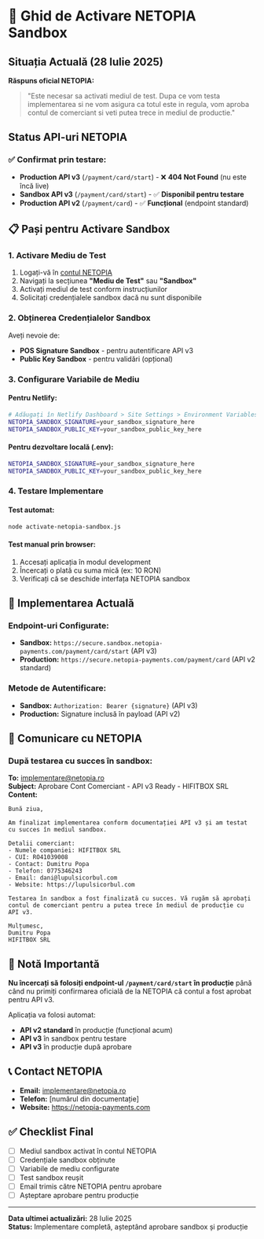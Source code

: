 # 🧪 Ghid de Activare NETOPIA Sandbox

## Situația Actuală (28 Iulie 2025)

**Răspuns oficial NETOPIA:**

> "Este necesar sa activati mediul de test. Dupa ce vom testa implementarea si ne vom asigura ca totul este in regula, vom aproba contul de comerciant si veti putea trece in mediul de productie."

## Status API-uri NETOPIA

### ✅ Confirmat prin testare:

- **Production API v3** (`/payment/card/start`) - ❌ **404 Not Found** (nu este încă live)
- **Sandbox API v3** (`/payment/card/start`) - ✅ **Disponibil pentru testare**
- **Production API v2** (`/payment/card`) - ✅ **Funcțional** (endpoint standard)

## 📋 Pași pentru Activare Sandbox

### 1. **Activare Mediu de Test**

1. Logați-vă în [contul NETOPIA](https://admin.netopia-payments.com/)
2. Navigați la secțiunea **"Mediu de Test"** sau **"Sandbox"**
3. Activați mediul de test conform instrucțiunilor
4. Solicitați credențialele sandbox dacă nu sunt disponibile

### 2. **Obținerea Credențialelor Sandbox**

Aveți nevoie de:

- **POS Signature Sandbox** - pentru autentificare API v3
- **Public Key Sandbox** - pentru validări (opțional)

### 3. **Configurare Variabile de Mediu**

#### Pentru Netlify:

```bash
# Adăugați în Netlify Dashboard > Site Settings > Environment Variables
NETOPIA_SANDBOX_SIGNATURE=your_sandbox_signature_here
NETOPIA_SANDBOX_PUBLIC_KEY=your_sandbox_public_key_here
```

#### Pentru dezvoltare locală (.env):

```bash
NETOPIA_SANDBOX_SIGNATURE=your_sandbox_signature_here
NETOPIA_SANDBOX_PUBLIC_KEY=your_sandbox_public_key_here
```

### 4. **Testare Implementare**

#### Test automat:

```bash
node activate-netopia-sandbox.js
```

#### Test manual prin browser:

1. Accesați aplicația în modul development
2. Încercați o plată cu suma mică (ex: 10 RON)
3. Verificați că se deschide interfața NETOPIA sandbox

## 🔧 Implementarea Actuală

### Endpoint-uri Configurate:

- **Sandbox:** `https://secure.sandbox.netopia-payments.com/payment/card/start` (API v3)
- **Production:** `https://secure.netopia-payments.com/payment/card` (API v2 standard)

### Metode de Autentificare:

- **Sandbox:** `Authorization: Bearer {signature}` (API v3)
- **Production:** Signature inclusă în payload (API v2)

## 📧 Comunicare cu NETOPIA

### După testarea cu succes în sandbox:

**To:** implementare@netopia.ro  
**Subject:** Aprobare Cont Comerciant - API v3 Ready - HIFITBOX SRL  
**Content:**

```
Bună ziua,

Am finalizat implementarea conform documentației API v3 și am testat cu succes în mediul sandbox.

Detalii comerciant:
- Numele companiei: HIFITBOX SRL
- CUI: RO41039008
- Contact: Dumitru Popa
- Telefon: 0775346243
- Email: dani@lupulsicorbul.com
- Website: https://lupulsicorbul.com

Testarea în sandbox a fost finalizată cu succes. Vă rugăm să aprobați contul de comerciant pentru a putea trece în mediul de producție cu API v3.

Mulțumesc,
Dumitru Popa
HIFITBOX SRL
```

## 🚨 Notă Importantă

**Nu încercați să folosiți endpoint-ul `/payment/card/start` în producție** până când nu primiți confirmarea oficială de la NETOPIA că contul a fost aprobat pentru API v3.

Aplicația va folosi automat:

- **API v2 standard** în producție (funcțional acum)
- **API v3** în sandbox pentru testare
- **API v3** în producție după aprobare

## 📞 Contact NETOPIA

- **Email:** implementare@netopia.ro
- **Telefon:** [numărul din documentație]
- **Website:** https://netopia-payments.com

## ✅ Checklist Final

- [ ] Mediul sandbox activat în contul NETOPIA
- [ ] Credențiale sandbox obținute
- [ ] Variabile de mediu configurate
- [ ] Test sandbox reușit
- [ ] Email trimis către NETOPIA pentru aprobare
- [ ] Așteptare aprobare pentru producție

---

**Data ultimei actualizări:** 28 Iulie 2025  
**Status:** Implementare completă, așteptând aprobare sandbox și producție
